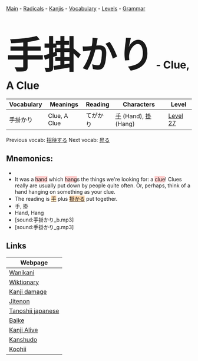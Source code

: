 <style> bigfont {font-size: 100px}</style>
[Main](../README.md) -
[Radicals](../radicals.md) -
[Kanjis](../kanjis.md) -
[Vocabulary](../vocabulary.md) -
[Levels](../levels.md) -
[Grammar](../grammar.md)
# <bigfont> 手掛かり</bigfont> - Clue, A Clue 

| Vocabulary | Meanings | Reading | Characters | Level |
| --- | --- | --- | --- | --- |
| 手掛かり | Clue, A Clue | てがかり |  [手](../kanjis/手.md) (Hand), [掛](../kanjis/掛.md) (Hang) | [Level 27](../levels/wk_level27.md) |

Previous vocab: [招待する](招待する.md) Next vocab: [昇る](昇る.md) 

## Mnemonics:

* 
* It was a <span style="background-color:#ffcccb"> hand</span> which <span style="background-color:#ffcccb"> hang</span>s the things we're looking for: a <span style="background-color:#ffcccb"> clue</span>! Clues really are usually put down by people quite often. Or, perhaps, think of a hand hanging on something as your clue.
* The reading is <span style="background-color:#fed8b1"> [手](https://jisho.org/search/手)</span> plus <span style="background-color:#fed8b1"> [掛かる](https://jisho.org/search/掛かる)</span> put together.
* 手, 掛
* Hand, Hang
* [sound:手掛かり_b.mp3]
* [sound:手掛かり_g.mp3]


## Links 

| Webpage |
| --- |
| [Wanikani          ](https://www.wanikani.com/kanji/手掛かり) |
| [Wiktionary        ](https://en.wiktionary.org/wiki/手掛かり) |
| [Kanji damage      ](http://www.kanjidamage.com/kanji/search?utf8=✓&q=手掛かり) |
| [Jitenon           ](https://jitenon.com/kanji/手掛かり) |
| [Tanoshii japanese ](https://www.tanoshiijapanese.com/dictionary/kanji.cfm?k=手掛かり) |
| [Baike             ](https://baike.baidu.com/item/手掛かり) |
| [Kanji Alive       ](https://app.kanjialive.com/手掛かり) |
| [Kanshudo          ](https://www.kanshudo.com/searchmn?q=手掛かり) |
| [Koohii            ](https://kanji.koohii.com/study/kanji/手掛かり) |
